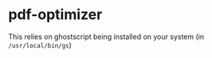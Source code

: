 # pdf-optimizer

This relies on ghostscript being installed on your system (in `/usr/local/bin/gs`)
